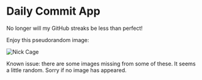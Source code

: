 Daily Commit App
================
No longer will my GitHub streaks be less than perfect!

Enjoy this pseudorandom image:

![Nick Cage](http://www.placecage.com/800/700 "Nick Cage")

Known issue: there are some images missing from some of these. It seems a little random. Sorry if no image has appeared.